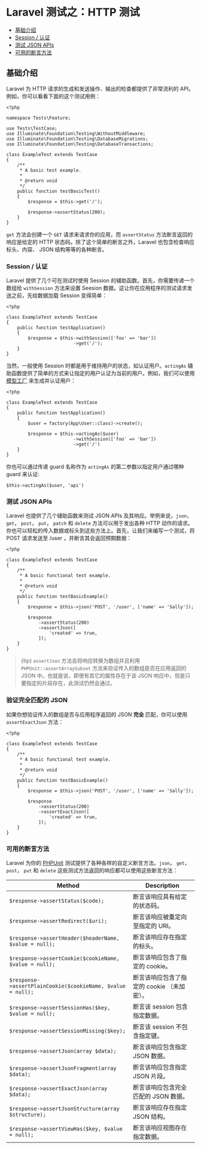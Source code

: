 # Laravel 测试之：HTTP 测试

- [基础介绍](#introduction)
- [Session / 认证](#session-and-authentication)
- [测试 JSON APIs](#testing-json-apis)
- [可用的断言方法](#available-assertions)

<a name="introduction"></a>
## 基础介绍

Laravel 为 HTTP 请求的生成和发送操作、输出的检查都提供了非常流利的 API。例如，你可以看看下面的这个测试用例：

    <?php

    namespace Tests\Feature;

    use Tests\TestCase;
    use Illuminate\Foundation\Testing\WithoutMiddleware;
    use Illuminate\Foundation\Testing\DatabaseMigrations;
    use Illuminate\Foundation\Testing\DatabaseTransactions;

    class ExampleTest extends TestCase
    {
        /**
         * A basic test example.
         *
         * @return void
         */
        public function testBasicTest()
        {
            $response = $this->get('/');

            $response->assertStatus(200);
        }
    }

`get` 方法会创建一个 `GET` 请求来请求你的应用，而 `assertStatus` 方法断言返回的响应是给定的 HTTP  状态码。除了这个简单的断言之外，Laravel 也包含检查响应标头、内容、 JSON 结构等等的各种断言。

<a name="session-and-authentication"></a>
### Session / 认证

Laravel 提供了几个可在测试时使用 Session 的辅助函数。首先，你需要传递一个数组给 `withSession` 方法来设置 Seesion 数据。这让你在应用程序的测试请求发送之前，先给数据加载 Session 变得简单：

    <?php

    class ExampleTest extends TestCase
    {
        public function testApplication()
        {
            $response = $this->withSession(['foo' => 'bar'])
                             ->get('/');
        }
    }

当然，一般使用 Session 时都是用于维持用户的状态，如认证用户。`actingAs` 辅助函数提供了简单的方式来让指定的用户认证为当前的用户。例如，我们可以使用 [模型工厂](/docs/{{version}}/database-testing#writing-factories) 来生成并认证用户：

    <?php

    class ExampleTest extends TestCase
    {
        public function testApplication()
        {
            $user = factory(App\User::class)->create();

            $response = $this->actingAs($user)
                             ->withSession(['foo' => 'bar'])
                             ->get('/')
        }
    }

你也可以通过传递 guard 名称作为 `actingAs` 的第二参数以指定用户通过哪种 guard 来认证:

    $this->actingAs($user, 'api')

<a name="testing-json-apis"></a>
### 测试 JSON APIs

Laravel 也提供了几个辅助函数来测试 JSON APIs 及其响应。举例来说，`json`， `get`， `post`， `put`， `patch` 和 `delete` 方法可以用于发出各种 HTTP 动作的请求。你也可以轻松的传入数据或标头到这些方法上。首先，让我们来编写一个测试，将 POST 请求发送至 /user ，并断言其会返回预期数据：

    <?php

    class ExampleTest extends TestCase
    {
        /**
         * A basic functional test example.
         *
         * @return void
         */
        public function testBasicExample()
        {
            $response = $this->json('POST', '/user', ['name' => 'Sally']);

            $response
                ->assertStatus(200)
                ->assertJson([
                    'created' => true,
                ]);
        }
    }

> {tip} `assertJson` 方法会将响应转换为数组并且利用 `PHPUnit::assertArraySubset` 方法来验证传入的数组是否在应用返回的 JSON 中。也就是说，即使有其它的属性存在于该 JSON 响应中，但是只要指定的片段存在，此测试仍然会通过。

<a name="verifying-exact-match"></a>
### 验证完全匹配的 JSON

如果你想验证传入的数组是否与应用程序返回的 JSON **完全** 匹配，你可以使用 `assertExactJson` 方法：

    <?php

    class ExampleTest extends TestCase
    {
        /**
         * A basic functional test example.
         *
         * @return void
         */
        public function testBasicExample()
        {
            $response = $this->json('POST', '/user', ['name' => 'Sally']);

            $response
                ->assertStatus(200)
                ->assertExactJson([
                    'created' => true,
                ]);
        }
    }

<a name="available-assertions"></a>
### 可用的断言方法

Laravel 为你的 [PHPUnit](https://phpunit.de/) 测试提供了各种各样的自定义断言方法。`json`， `get`， `post`， `put`  和 `delete` 这些测试方法返回的响应都可以使用这些断言方法：

Method  | Description
------------- | -------------
`$response->assertStatus($code);`  |  断言该响应具有给定的状态码。
`$response->assertRedirect($uri);`  |  断言该响应被重定向至指定的 URI。
`$response->assertHeader($headerName, $value = null);`  |  断言该响应存在指定的标头。
`$response->assertCookie($cookieName, $value = null);`  |  断言该响应包含了指定的 cookie。
`$response->assertPlainCookie($cookieName, $value = null);`  |  断言该响应包含了指定的 cookie （未加密）。
`$response->assertSessionHas($key, $value = null);`  |  断言该 session 包含指定数据。
`$response->assertSessionMissing($key);`  |  断言该 session 不包含指定键。
`$response->assertJson(array $data);`  |  断言该响应包含指定 JSON 数据。
`$response->assertJsonFragment(array $data);`  |  断言该响应包含指定 JSON 片段。
`$response->assertExactJson(array $data);`  |  断言该响应包含完全匹配的 JSON 数据。
`$response->assertJsonStructure(array $structure);`  |  断言该响应存在指定 JSON 结构。
`$response->assertViewHas($key, $value = null);`  |  断言该响应视图存在指定数据。
